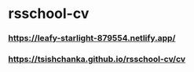 # rsschool-cv
### https://leafy-starlight-879554.netlify.app/
### https://tsishchanka.github.io/rsschool-cv/cv